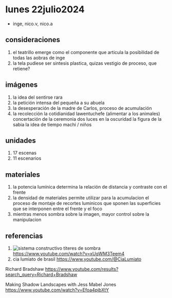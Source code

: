 # lunes 22julio2024

- inge, nico.v, nico.a

## consideraciones
1. el teatrillo emerge como el componente que articula la posibilidad de todas las aobras de inge 
2. la tela pudiese ser sintesis plastica, quizas vestigio de proceso, que retiene?

## imágenes

1. la idea del sentirse rara
2. la petición intensa del pequeña a su abuela
3. la desesperación de la madre de Carlos, proceso de acumulación
4. la recolección
la cotidianidad lawentuchefe (alimentar a los animales)
concertación de la ceremonia
dos luces en la oscuridad
la figura de la sabia
la idea de tiempo machi / niños


## unidades
1. 17 escenas
2. 11 escenarios


## materiales

1. la potencia lumínica determina la relación de distancia y contraste con el frente
2. la densidad de materiales permite utilizar para la acumulacion el proceso de montaje de recortes luminicos que sponen las superficies que se interponen entre el frente y el foco
3. mientras menos sombra sobre la imagen, mayor control sobre la manipulacion

## referencias
1. ![sistema constructivo titeres de sombra](image.png) https://www.youtube.com/watch?v=xUqWM3Teem4
2. cia lumiato de brasil https://www.youtube.com/@CiaLumiato

Richard Bradshaw
https://www.youtube.com/results?search_query=Richard+Bradshaw

Making Shadow Landscapes with Jess Mabel Jones 
https://www.youtube.com/watch?v=Efoa4pjbXtY